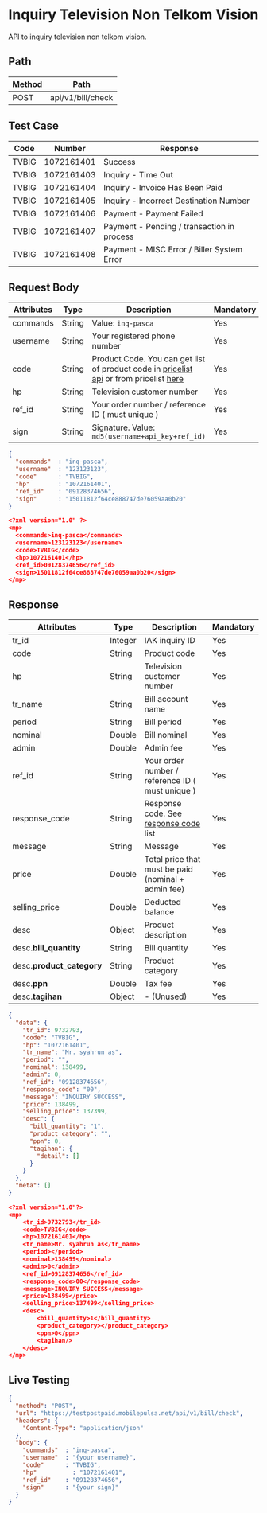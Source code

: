 # Inquiry Television Non Telkom Vision

API to inquiry television non telkom vision.

## Path

Method | Path 
---------|----------
 POST | api/v1/bill/check

## Test Case

Code | Number | Response 
---------|----------|---------
TVBIG | 1072161401 | Success
TVBIG | 1072161403 | Inquiry - Time Out
TVBIG | 1072161404 | Inquiry - Invoice Has Been Paid
TVBIG | 1072161405 | Inquiry - Incorrect Destination Number
TVBIG | 1072161406 | Payment - Payment Failed
TVBIG | 1072161407 | Payment - Pending / transaction in process
TVBIG | 1072161408 | Payment - MISC Error / Biller System Error

## Request Body

<!-- title: Request Attributes -->
Attributes | Type | Description | Mandatory
---------|----------|---------|----------
commands | String | Value: `inq-pasca` | Yes
username | String | Your registered phone number | Yes
code | String | Product Code. You can get list of product code in [pricelist api](../../price-list.md) or from pricelist [here](https://iak.id/webapp/pricelist) | Yes
hp | String | Television customer number | Yes
ref_id | String | Your order number / reference ID ( must unique ) | Yes
sign | String | Signature. Value: `md5(username+api_key+ref_id)` | Yes

<!--
type: tab
title: JSON
-->

```json
{
  "commands"  : "inq-pasca",
  "username"  : "123123123",
  "code"      : "TVBIG",
  "hp"        : "1072161401",
  "ref_id"    : "09128374656",
  "sign"      : "15011812f64ce888747de76059aa0b20"
}
```

<!--
type: tab
title: XML
-->

```json
<?xml version="1.0" ?>
<mp>
  <commands>inq-pasca</commands>
  <username>123123123</username>
  <code>TVBIG</code>
  <hp>1072161401</hp>
  <ref_id>09128374656</ref_id>
  <sign>15011812f64ce888747de76059aa0b20</sign>
</mp>
```
<!-- type: tab-end -->

## Response

<!-- title: Response Attributes -->
Attributes | Type | Description | Mandatory
---------|----------|---------|----------
tr_id | Integer | IAK inquiry ID | Yes
code | String | Product code | Yes
hp | String | Television customer number | Yes
tr_name | String | Bill account name | Yes
period | String | Bill period | Yes
nominal | Double | Bill nominal | Yes
admin | Double | Admin fee | Yes
ref_id | String | Your order number / reference ID ( must unique ) | Yes
response_code | String | Response code. See [response code](../../../response-code.md) list | Yes
message | String | Message | Yes
price | Double | Total price that must be paid (nominal + admin fee) | Yes
selling_price | Double | Deducted balance | Yes
desc | Object | Product description | Yes
desc.**bill_quantity** | String | Bill quantity | Yes
desc.**product_category** | String | Product category | Yes
desc.**ppn** | Double | Tax fee | Yes
desc.**tagihan** | Object | - (Unused) | Yes

<!--
type: tab
title: JSON
-->

```json
{
  "data": {
    "tr_id": 9732793,
    "code": "TVBIG",
    "hp": "1072161401",
    "tr_name": "Mr. syahrun as",
    "period": "",
    "nominal": 138499,
    "admin": 0,
    "ref_id": "09128374656",
    "response_code": "00",
    "message": "INQUIRY SUCCESS",
    "price": 138499,
    "selling_price": 137399,
    "desc": {
      "bill_quantity": "1",
      "product_category": "",
      "ppn": 0,
      "tagihan": {
        "detail": []
      }
    }
  },
  "meta": []
}
```

<!--
type: tab
title: XML
-->

```json
<?xml version="1.0"?>
<mp>
	<tr_id>9732793</tr_id>
	<code>TVBIG</code>
	<hp>1072161401</hp>
	<tr_name>Mr. syahrun as</tr_name>
	<period></period>
	<nominal>138499</nominal>
	<admin>0</admin>
	<ref_id>09128374656</ref_id>
	<response_code>00</response_code>
	<message>INQUIRY SUCCESS</message>
	<price>138499</price>
	<selling_price>137499</selling_price>
	<desc>
		<bill_quantity>1</bill_quantity>
		<product_category></product_category>
		<ppn>0</ppn>
		<tagihan/>
	</desc>
</mp>
```
<!-- type: tab-end -->

## Live Testing

```json http
{
  "method": "POST",
  "url": "https://testpostpaid.mobilepulsa.net/api/v1/bill/check",
  "headers": {
    "Content-Type": "application/json"
  },
  "body": {
    "commands"  : "inq-pasca",
    "username"  : "{your username}",
    "code"      : "TVBIG",
    "hp"	      : "1072161401",
    "ref_id"    : "09128374656",
    "sign"      : "{your sign}"
  }
}
```

